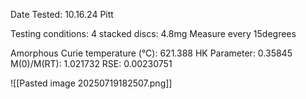 Date Tested: 10.16.24 Pitt

Testing conditions:
4 stacked discs: 4.8mg
Measure every 15degrees

Amorphous Curie temperature (°C): 621.388
HK Parameter: 0.35845
M(0)/M(RT): 1.021732
RSE: 0.00230751
<!-- PUBLISH STOP -->
![[Pasted image 20250719182507.png]]
